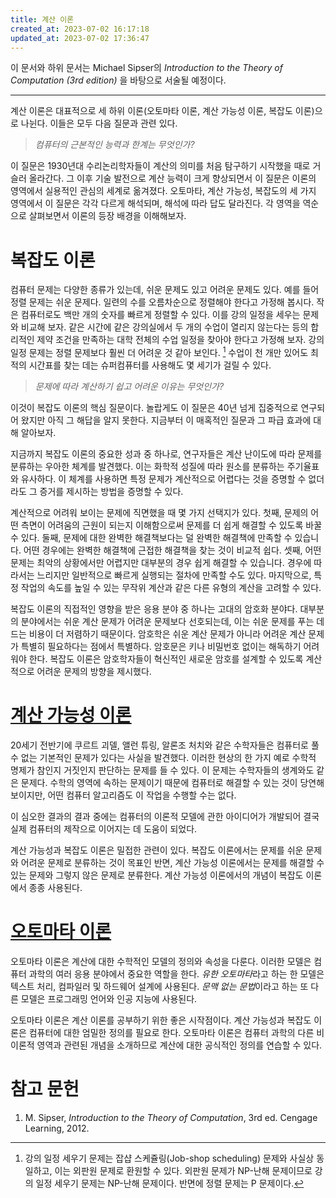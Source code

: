 ```yaml
---
title: 계산 이론
created_at: 2023-07-02 16:17:18
updated_at: 2023-07-02 17:36:47
---
```

이 문서와 하위 문서는 Michael Sipser의 *Introduction to the Theory of Computation (3rd edition)* 을 바탕으로 서술될 예정이다.

---

계산 이론은 대표적으로 세 하위 이론(오토마타 이론, 계산 가능성 이론, 복잡도 이론)으로 나뉜다. 이들은 모두 다음 질문과 관련 있다.

> *컴퓨터의 근본적인 능력과 한계는 무엇인가?*

이 질문은 1930년대 수리논리학자들이 계산의 의미를 처음 탐구하기 시작했을 때로 거슬러 올라간다. 그 이후 기술 발전으로 계산 능력이 크게 향상되면서 이 질문은 이론의 영역에서 실용적인 관심의 세계로 옮겨졌다. 오토마타, 계산 가능성, 복잡도의 세 가지 영역에서 이 질문은 각각 다르게 해석되며, 해석에 따라 답도 달라진다. 각 영역을 역순으로 살펴보면서 이론의 등장 배경을 이해해보자.

# 복잡도 이론

컴퓨터 문제는 다양한 종류가 있는데, 쉬운 문제도 있고 어려운 문제도 있다. 예를 들어 정렬 문제는 쉬운 문제다. 일련의 수를 오름차순으로 정렬해야 한다고 가정해 봅시다. 작은 컴퓨터로도 백만 개의 숫자를 빠르게 정렬할 수 있다. 이를 강의 일정을 세우는 문제와 비교해 보자. 같은 시간에 같은 강의실에서 두 개의 수업이 열리지 않는다는 등의 합리적인 제약 조건을 만족하는 대학 전체의 수업 일정을 찾아야 한다고 가정해 보자. 강의 일정 문제는 정렬 문제보다 훨씬 더 어려운 것 같아 보인다. [^1] 수업이 천 개만 있어도 최적의 시간표를 찾는 데는 슈퍼컴퓨터를 사용해도 몇 세기가 걸릴 수 있다.

> *문제에 따라 계산하기 쉽고 어려운 이유는 무엇인가?*

이것이 복잡도 이론의 핵심 질문이다. 놀랍게도 이 질문은 40년 넘게 집중적으로 연구되어 왔지만 아직 그 해답을 알지 못한다. 지금부터 이 매혹적인 질문과 그 파급 효과에 대해 알아보자.

지금까지 복잡도 이론의 중요한 성과 중 하나로, 연구자들은 계산 난이도에 따라 문제를 분류하는 우아한 체계를 발견했다. 이는 화학적 성질에 따라 원소를 분류하는 주기율표와 유사하다. 이 체계를 사용하면 특정 문제가 계산적으로 어렵다는 것을 증명할 수 없더라도 그 증거를 제시하는 방법을 증명할 수 있다.

계산적으로 어려워 보이는 문제에 직면했을 때 몇 가지 선택지가 있다. 첫째, 문제의 어떤 측면이 어려움의 근원이 되는지 이해함으로써 문제를 더 쉽게 해결할 수 있도록 바꿀 수 있다. 둘째, 문제에 대한 완벽한 해결책보다는 덜 완벽한 해결책에 만족할 수 있습니다. 어떤 경우에는 완벽한 해결책에 근접한 해결책을 찾는 것이 비교적 쉽다. 셋째, 어떤 문제는 최악의 상황에서만 어렵지만 대부분의 경우 쉽게 해결할 수 있습니다. 경우에 따라서는 느리지만 일반적으로 빠르게 실행되는 절차에 만족할 수도 있다. 마지막으로, 특정 작업의 속도를 높일 수 있는 무작위 계산과 같은 다른 유형의 계산을 고려할 수 있다.

복잡도 이론의 직접적인 영향을 받은 응용 분야 중 하나는 고대의 암호화 분야다. 대부분의 분야에서는 쉬운 계산 문제가 어려운 문제보다 선호되는데, 이는 쉬운 문제를 푸는 데 드는 비용이 더 저렴하기 때문이다. 암호학은 쉬운 계산 문제가 아니라 어려운 계산 문제가 특별히 필요하다는 점에서 특별하다. 암호문은 키나 비밀번호 없이는 해독하기 어려워야 한다. 복잡도 이론은 암호학자들이 혁신적인 새로운 암호를 설계할 수 있도록 계산적으로 어려운 문제의 방향을 제시했다.

# [계산 가능성 이론](/ko/computability_theory/)

20세기 전반기에 쿠르트 괴델, 앨런 튜링, 알론조 처치와 같은 수학자들은 컴퓨터로 풀 수 없는 기본적인 문제가 있다는 사실을 발견했다. 이러한 현상의 한 가지 예로 수학적 명제가 참인지 거짓인지 판단하는 문제를 들 수 있다. 이 문제는 수학자들의 생계와도 같은 문제다. 수학의 영역에 속하는 문제이기 때문에 컴퓨터로 해결할 수 있는 것이 당연해 보이지만, 어떤 컴퓨터 알고리즘도 이 작업을 수행할 수는 없다.

이 심오한 결과의 결과 중에는 컴퓨터의 이론적 모델에 관한 아이디어가 개발되어 결국 실제 컴퓨터의 제작으로 이어지는 데 도움이 되었다.

계산 가능성과 복잡도 이론은 밀접한 관련이 있다. 복잡도 이론에서는 문제를 쉬운 문제와 어려운 문제로 분류하는 것이 목표인 반면, 계산 가능성 이론에서는 문제를 해결할 수 있는 문제와 그렇지 않은 문제로 분류한다. 계산 가능성 이론에서의 개념이 복잡도 이론에서 종종 사용된다.

# [오토마타 이론](/ko/automata_theory/)

오토마타 이론은 계산에 대한 수학적인 모델의 정의와 속성을 다룬다. 이러한 모델은 컴퓨터 과학의 여러 응용 분야에서 중요한 역할을 한다. *유한 오토마타*라고 하는 한 모델은 텍스트 처리, 컴파일러 및 하드웨어 설계에 사용된다. *문맥 없는 문법*이라고 하는 또 다른 모델은 프로그래밍 언어와 인공 지능에 사용된다.

오토마타 이론은 계산 이론를 공부하기 위한 좋은 시작점이다. 계산 가능성과 복잡도 이론은 컴퓨터에 대한 엄밀한 정의를 필요로 한다. 오토마타 이론은 컴퓨터 과학의 다른 비이론적 영역과 관련된 개념을 소개하므로 계산에 대한 공식적인 정의를 연습할 수 있다.

# 참고 문헌

1. M. Sipser, *Introduction to the Theory of Computation*, 3rd ed. Cengage Learning, 2012.

[^1]: 강의 일정 세우기 문제는 잡샵 스케쥴링(Job-shop scheduling) 문제와 사실상 동일하고, 이는 외판원 문제로 환원할 수 있다. 외판원 문제가 NP-난해 문제이므로 강의 일정 세우기 문제는 NP-난해 문제이다. 반면에 정렬 문제는 P 문제이다.